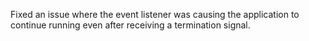 Fixed an issue where the event listener was causing the application to continue running even after receiving a termination signal.